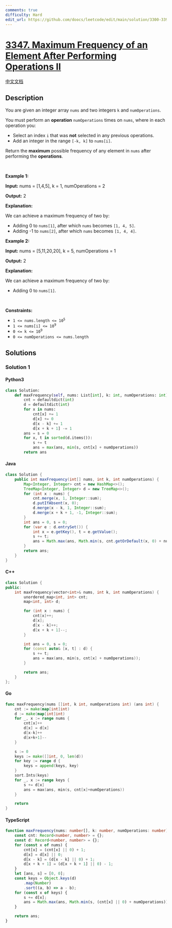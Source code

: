 ```yaml
---
comments: true
difficulty: Hard
edit_url: https://github.com/doocs/leetcode/edit/main/solution/3300-3399/3347.Maximum%20Frequency%20of%20an%20Element%20After%20Performing%20Operations%20II/README_EN.md
---
```


<!-- problem:start -->

# [3347. Maximum Frequency of an Element After Performing Operations II](https://leetcode.com/problems/maximum-frequency-of-an-element-after-performing-operations-ii)

[中文文档](/solution/3300-3399/3347.Maximum%20Frequency%20of%20an%20Element%20After%20Performing%20Operations%20II/README.md)

## Description

<!-- description:start -->

<p>You are given an integer array <code>nums</code> and two integers <code>k</code> and <code>numOperations</code>.</p>

<p>You must perform an <strong>operation</strong> <code>numOperations</code> times on <code>nums</code>, where in each operation you:</p>

<ul>
	<li>Select an index <code>i</code> that was <strong>not</strong> selected in any previous operations.</li>
	<li>Add an integer in the range <code>[-k, k]</code> to <code>nums[i]</code>.</li>
</ul>

<p>Return the <strong>maximum</strong> possible <span data-keyword="frequency-array">frequency</span> of any element in <code>nums</code> after performing the <strong>operations</strong>.</p>

<p>&nbsp;</p>
<p><strong class="example">Example 1:</strong></p>

<div class="example-block">
<p><strong>Input:</strong> <span class="example-io">nums = [1,4,5], k = 1, numOperations = 2</span></p>

<p><strong>Output:</strong> <span class="example-io">2</span></p>

<p><strong>Explanation:</strong></p>

<p>We can achieve a maximum frequency of two by:</p>

<ul>
	<li>Adding 0 to <code>nums[1]</code>, after which <code>nums</code> becomes <code>[1, 4, 5]</code>.</li>
	<li>Adding -1 to <code>nums[2]</code>, after which <code>nums</code> becomes <code>[1, 4, 4]</code>.</li>
</ul>
</div>

<p><strong class="example">Example 2:</strong></p>

<div class="example-block">
<p><strong>Input:</strong> <span class="example-io">nums = [5,11,20,20], k = 5, numOperations = 1</span></p>

<p><strong>Output:</strong> <span class="example-io">2</span></p>

<p><strong>Explanation:</strong></p>

<p>We can achieve a maximum frequency of two by:</p>

<ul>
	<li>Adding 0 to <code>nums[1]</code>.</li>
</ul>
</div>

<p>&nbsp;</p>
<p><strong>Constraints:</strong></p>

<ul>
	<li><code>1 &lt;= nums.length &lt;= 10<sup>5</sup></code></li>
	<li><code>1 &lt;= nums[i] &lt;= 10<sup>9</sup></code></li>
	<li><code>0 &lt;= k &lt;= 10<sup>9</sup></code></li>
	<li><code>0 &lt;= numOperations &lt;= nums.length</code></li>
</ul>

<!-- description:end -->

## Solutions

<!-- solution:start -->

### Solution 1

<!-- tabs:start -->

#### Python3

```python
class Solution:
    def maxFrequency(self, nums: List[int], k: int, numOperations: int) -> int:
        cnt = defaultdict(int)
        d = defaultdict(int)
        for x in nums:
            cnt[x] += 1
            d[x] += 0
            d[x - k] += 1
            d[x + k + 1] -= 1
        ans = s = 0
        for x, t in sorted(d.items()):
            s += t
            ans = max(ans, min(s, cnt[x] + numOperations))
        return ans
```

#### Java

```java
class Solution {
    public int maxFrequency(int[] nums, int k, int numOperations) {
        Map<Integer, Integer> cnt = new HashMap<>();
        TreeMap<Integer, Integer> d = new TreeMap<>();
        for (int x : nums) {
            cnt.merge(x, 1, Integer::sum);
            d.putIfAbsent(x, 0);
            d.merge(x - k, 1, Integer::sum);
            d.merge(x + k + 1, -1, Integer::sum);
        }
        int ans = 0, s = 0;
        for (var e : d.entrySet()) {
            int x = e.getKey(), t = e.getValue();
            s += t;
            ans = Math.max(ans, Math.min(s, cnt.getOrDefault(x, 0) + numOperations));
        }
        return ans;
    }
}
```

#### C++

```cpp
class Solution {
public:
    int maxFrequency(vector<int>& nums, int k, int numOperations) {
        unordered_map<int, int> cnt;
        map<int, int> d;

        for (int x : nums) {
            cnt[x]++;
            d[x];
            d[x - k]++;
            d[x + k + 1]--;
        }

        int ans = 0, s = 0;
        for (const auto& [x, t] : d) {
            s += t;
            ans = max(ans, min(s, cnt[x] + numOperations));
        }

        return ans;
    }
};
```

#### Go

```go
func maxFrequency(nums []int, k int, numOperations int) (ans int) {
	cnt := make(map[int]int)
	d := make(map[int]int)
	for _, x := range nums {
		cnt[x]++
		d[x] = d[x]
		d[x-k]++
		d[x+k+1]--
	}

	s := 0
	keys := make([]int, 0, len(d))
	for key := range d {
		keys = append(keys, key)
	}
	sort.Ints(keys)
	for _, x := range keys {
		s += d[x]
		ans = max(ans, min(s, cnt[x]+numOperations))
	}

	return
}
```

#### TypeScript

```ts
function maxFrequency(nums: number[], k: number, numOperations: number): number {
    const cnt: Record<number, number> = {};
    const d: Record<number, number> = {};
    for (const x of nums) {
        cnt[x] = (cnt[x] || 0) + 1;
        d[x] = d[x] || 0;
        d[x - k] = (d[x - k] || 0) + 1;
        d[x + k + 1] = (d[x + k + 1] || 0) - 1;
    }
    let [ans, s] = [0, 0];
    const keys = Object.keys(d)
        .map(Number)
        .sort((a, b) => a - b);
    for (const x of keys) {
        s += d[x];
        ans = Math.max(ans, Math.min(s, (cnt[x] || 0) + numOperations));
    }

    return ans;
}
```

<!-- tabs:end -->

<!-- solution:end -->

<!-- problem:end -->
